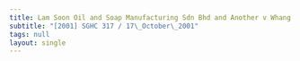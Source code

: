 ```yaml
---
title: Lam Soon Oil and Soap Manufacturing Sdn Bhd and Another v Whang Tar Choung and
subtitle: "[2001] SGHC 317 / 17\_October\_2001"
tags: null
layout: single
---
```


